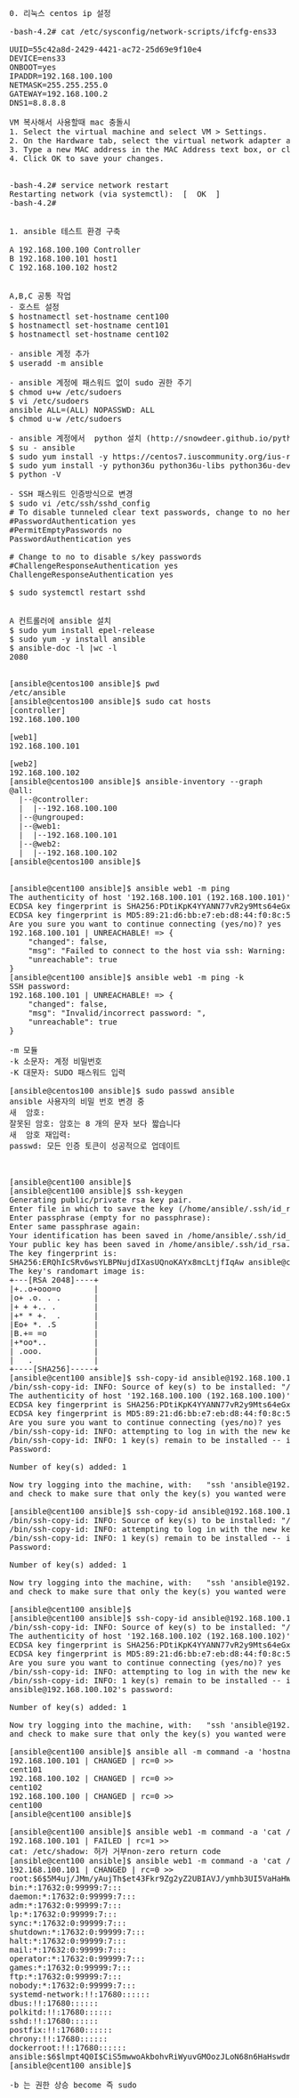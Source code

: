 <pre>
0. 리눅스 centos ip 설정

-bash-4.2# cat /etc/sysconfig/network-scripts/ifcfg-ens33

UUID=55c42a8d-2429-4421-ac72-25d69e9f10e4
DEVICE=ens33
ONBOOT=yes
IPADDR=192.168.100.100
NETMASK=255.255.255.0
GATEWAY=192.168.100.2
DNS1=8.8.8.8

VM 복사해서 사용할때 mac 충돌시
1. Select the virtual machine and select VM > Settings.
2. On the Hardware tab, select the virtual network adapter and click Advanced.
3. Type a new MAC address in the MAC Address text box, or click Generate to have Workstation generate a new address.
4. Click OK to save your changes.


-bash-4.2# service network restart
Restarting network (via systemctl):  [  OK  ]
-bash-4.2# 


1. ansible 테스트 환경 구축

A 192.168.100.100 Controller
B 192.168.100.101 host1
C 192.168.100.102 host2


A,B,C 공통 작업
- 호스트 설정
$ hostnamectl set-hostname cent100
$ hostnamectl set-hostname cent101
$ hostnamectl set-hostname cent102

- ansible 계정 추가
$ useradd -m ansible

- ansible 계정에 패스워드 없이 sudo 권한 주기
$ chmod u+w /etc/sudoers
$ vi /etc/sudoers
ansible ALL=(ALL) NOPASSWD: ALL
$ chmod u-w /etc/sudoers

- ansible 계정에서  python 설치 (http://snowdeer.github.io/python/2018/02/20/install-python3-on-centos/)
$ su - ansible
$ sudo yum install -y https://centos7.iuscommunity.org/ius-release.rpm
$ sudo yum install -y python36u python36u-libs python36u-devel python36u-pip
$ python -V

- SSH 패스워드 인증방식으로 변경
$ sudo vi /etc/ssh/sshd_config
# To disable tunneled clear text passwords, change to no here!
#PasswordAuthentication yes
#PermitEmptyPasswords no
PasswordAuthentication yes

# Change to no to disable s/key passwords
#ChallengeResponseAuthentication yes
ChallengeResponseAuthentication yes

$ sudo systemctl restart sshd


A 컨트롤러에 ansible 설치
$ sudo yum install epel-release
$ sudo yum -y install ansible
$ ansible-doc -l |wc -l
2080


[ansible@centos100 ansible]$ pwd
/etc/ansible
[ansible@centos100 ansible]$ sudo cat hosts
[controller]
192.168.100.100

[web1]
192.168.100.101

[web2]
192.168.100.102
[ansible@centos100 ansible]$ ansible-inventory --graph
@all:
  |--@controller:
  |  |--192.168.100.100
  |--@ungrouped:
  |--@web1:
  |  |--192.168.100.101
  |--@web2:
  |  |--192.168.100.102
[ansible@centos100 ansible]$ 


[ansible@cent100 ansible]$ ansible web1 -m ping
The authenticity of host '192.168.100.101 (192.168.100.101)' can't be established.
ECDSA key fingerprint is SHA256:PDtiKpK4YYANN77vR2y9Mts64eGxO7bGeiGMyTsfy0A.
ECDSA key fingerprint is MD5:89:21:d6:bb:e7:eb:d8:44:f0:8c:55:29:b1:a1:06:f9.
Are you sure you want to continue connecting (yes/no)? yes
192.168.100.101 | UNREACHABLE! => {
    "changed": false, 
    "msg": "Failed to connect to the host via ssh: Warning: Permanently added '192.168.100.101' (ECDSA) to the list of known hosts.\r\nPermission denied (publickey,gssapi-keyex,gssapi-with-mic,password,keyboard-interactive).", 
    "unreachable": true
}
[ansible@cent100 ansible]$ ansible web1 -m ping -k
SSH password: 
192.168.100.101 | UNREACHABLE! => {
    "changed": false, 
    "msg": "Invalid/incorrect password: ", 
    "unreachable": true
}

-m 모듈
-k 소문자: 계정 비밀번호
-K 대문자: SUDO 패스워드 입력

[ansible@centos100 ansible]$ sudo passwd ansible
ansible 사용자의 비밀 번호 변경 중
새  암호:
잘못된 암호: 암호는 8 개의 문자 보다 짧습니다
새  암호 재입력:
passwd: 모든 인증 토큰이 성공적으로 업데이트



[ansible@cent100 ansible]$ 
[ansible@cent100 ansible]$ ssh-keygen
Generating public/private rsa key pair.
Enter file in which to save the key (/home/ansible/.ssh/id_rsa): 
Enter passphrase (empty for no passphrase): 
Enter same passphrase again: 
Your identification has been saved in /home/ansible/.ssh/id_rsa.
Your public key has been saved in /home/ansible/.ssh/id_rsa.pub.
The key fingerprint is:
SHA256:ERQhIcSRv6wsYLBPNujdIXasUQnoKAYx8mcLtjfIqAw ansible@cent100
The key's randomart image is:
+---[RSA 2048]----+
|+..o+ooo=o       |
|o+ .o. . .       |
|+ + +.. .        |
|+* * +.  .       |
|Eo+ *. .S        |
|B.+= =o          |
|+*oo*..          |
| .ooo.           |
|   .             |
+----[SHA256]-----+
[ansible@cent100 ansible]$ ssh-copy-id ansible@192.168.100.100
/bin/ssh-copy-id: INFO: Source of key(s) to be installed: "/home/ansible/.ssh/id_rsa.pub"
The authenticity of host '192.168.100.100 (192.168.100.100)' can't be established.
ECDSA key fingerprint is SHA256:PDtiKpK4YYANN77vR2y9Mts64eGxO7bGeiGMyTsfy0A.
ECDSA key fingerprint is MD5:89:21:d6:bb:e7:eb:d8:44:f0:8c:55:29:b1:a1:06:f9.
Are you sure you want to continue connecting (yes/no)? yes
/bin/ssh-copy-id: INFO: attempting to log in with the new key(s), to filter out any that are already installed
/bin/ssh-copy-id: INFO: 1 key(s) remain to be installed -- if you are prompted now it is to install the new keys
Password: 

Number of key(s) added: 1

Now try logging into the machine, with:   "ssh 'ansible@192.168.100.100'"
and check to make sure that only the key(s) you wanted were added.

[ansible@cent100 ansible]$ ssh-copy-id ansible@192.168.100.101
/bin/ssh-copy-id: INFO: Source of key(s) to be installed: "/home/ansible/.ssh/id_rsa.pub"
/bin/ssh-copy-id: INFO: attempting to log in with the new key(s), to filter out any that are already installed
/bin/ssh-copy-id: INFO: 1 key(s) remain to be installed -- if you are prompted now it is to install the new keys
Password: 

Number of key(s) added: 1

Now try logging into the machine, with:   "ssh 'ansible@192.168.100.101'"
and check to make sure that only the key(s) you wanted were added.

[ansible@cent100 ansible]$ 
[ansible@cent100 ansible]$ ssh-copy-id ansible@192.168.100.102
/bin/ssh-copy-id: INFO: Source of key(s) to be installed: "/home/ansible/.ssh/id_rsa.pub"
The authenticity of host '192.168.100.102 (192.168.100.102)' can't be established.
ECDSA key fingerprint is SHA256:PDtiKpK4YYANN77vR2y9Mts64eGxO7bGeiGMyTsfy0A.
ECDSA key fingerprint is MD5:89:21:d6:bb:e7:eb:d8:44:f0:8c:55:29:b1:a1:06:f9.
Are you sure you want to continue connecting (yes/no)? yes
/bin/ssh-copy-id: INFO: attempting to log in with the new key(s), to filter out any that are already installed
/bin/ssh-copy-id: INFO: 1 key(s) remain to be installed -- if you are prompted now it is to install the new keys
ansible@192.168.100.102's password: 

Number of key(s) added: 1

Now try logging into the machine, with:   "ssh 'ansible@192.168.100.102'"
and check to make sure that only the key(s) you wanted were added.

[ansible@cent100 ansible]$ ansible all -m command -a 'hostname'
192.168.100.101 | CHANGED | rc=0 >>
cent101
192.168.100.102 | CHANGED | rc=0 >>
cent102
192.168.100.100 | CHANGED | rc=0 >>
cent100
[ansible@cent100 ansible]$ 

[ansible@cent100 ansible]$ ansible web1 -m command -a 'cat /etc/shadow'
192.168.100.101 | FAILED | rc=1 >>
cat: /etc/shadow: 허가 거부non-zero return code
[ansible@cent100 ansible]$ ansible web1 -m command -a 'cat /etc/shadow' -b
192.168.100.101 | CHANGED | rc=0 >>
root:$6$5M4uj/JMm/yAujTh$et43Fkr9Zg2yZ2UBIAVJ/ymhb3UI5VaHaHWJx1pvEwptlZqsrlQyNwgkig8r4n56iWOwoPNz7m8oBsi3mIGqZ0::0:99999:7:::
bin:*:17632:0:99999:7:::
daemon:*:17632:0:99999:7:::
adm:*:17632:0:99999:7:::
lp:*:17632:0:99999:7:::
sync:*:17632:0:99999:7:::
shutdown:*:17632:0:99999:7:::
halt:*:17632:0:99999:7:::
mail:*:17632:0:99999:7:::
operator:*:17632:0:99999:7:::
games:*:17632:0:99999:7:::
ftp:*:17632:0:99999:7:::
nobody:*:17632:0:99999:7:::
systemd-network:!!:17680::::::
dbus:!!:17680::::::
polkitd:!!:17680::::::
sshd:!!:17680::::::
postfix:!!:17680::::::
chrony:!!:17680::::::
dockerroot:!!:17680::::::
ansible:$6$lmpt4Q0I$CiS5mwwoAkbohvRiWyuvGMOozJLoN68n6HaHswdm6ywehPZLn8opGZnWlNhFJvZgjv9Q4qbnnAV.8.5vLeEPh1:17974:0:99999:7:::
[ansible@cent100 ansible]$ 

-b 는 권한 상승 become 즉 sudo

</pre>